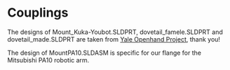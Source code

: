 # Couplings

The designs of Mount_Kuka-Youbot.SLDPRT, dovetail_famele.SLDPRT and dovetail_made.SLDPRT are taken from [Yale Openhand Project](https://github.com/grablab/openhand-hardware/tree/master/couplings), thank you!

The design of MountPA10.SLDASM is specific for our flange for the Mitsubishi PA10 robotic arm.